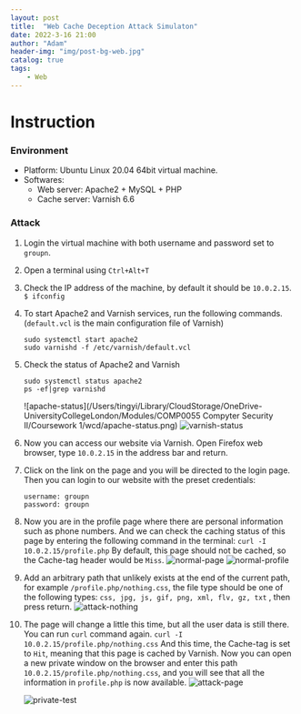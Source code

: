 ```yaml
---
layout:	post
title:  "Web Cache Deception Attack Simulaton"
date: 2022-3-16 21:00
author: "Adam"
header-img: "img/post-bg-web.jpg"
catalog: true
tags:
    - Web 
---
```



# Instruction
### Environment
- Platform: Ubuntu Linux 20.04 64bit virtual machine.
- Softwares:
	- Web server: Apache2 + MySQL + PHP
	- Cache server: Varnish 6.6

### Attack
1. Login the virtual machine with both username and password set to `groupn`.

2. Open a terminal using `Ctrl+Alt+T`

3. Check the IP address of the machine, by default it should be `10.0.2.15`.
	`$ ifconfig`
	
4. To start Apache2 and Varnish services, run the following commands. (`default.vcl` is the main configuration file of Varnish)
	```
	sudo systemctl start apache2
	sudo varnishd -f /etc/varnish/default.vcl
	```
	
5. Check the status of Apache2 and Varnish
	```
	sudo systemctl status apache2
	ps -ef|grep varnishd
	```
	 ![apache-status](/Users/tingyi/Library/CloudStorage/OneDrive-UniversityCollegeLondon/Modules/COMP0055 Compyter Security II/Coursework 1/wcd/apache-status.png)
	![varnish-status](https://tva1.sinaimg.cn/large/e6c9d24egy1h0ay24lbx8j21ph0ai40t.jpg)
	
6. Now you can access our website via Varnish. Open Firefox web browser, type `10.0.2.15` in the address bar and  return.

7. Click on the link on the page and you will be directed to the login page. Then you can login to our website with the preset credentials:
	```
	username: groupn
	password: groupn
	```
	
8. Now you are in the profile page where there are personal information such as phone numbers. And we can check the caching status of this page by entering the following command in the terminal:
	`curl -I 10.0.2.15/profile.php`
	By default, this page should not be cached, so the Cache-tag header would be `Miss`.
	![normal-page](https://tva1.sinaimg.cn/large/e6c9d24egy1h0ay2arsk5j21l80u0abn.jpg)
	![normal-profile](https://tva1.sinaimg.cn/large/e6c9d24egy1h0ay2hxbynj21ot0j8n1f.jpg)

9. Add an arbitrary path that unlikely exists at the end of the current path, for example `/profile.php/nothing.css`, the file type should be one of the following types: `css, jpg, js, gif, png, xml, flv, gz, txt` , then press return.
![attack-nothing](https://tva1.sinaimg.cn/large/e6c9d24egy1h0ay35l9u1j21om0kbaed.jpg)

10. The page will change a little this time, but all the user data is still there. You can run `curl` command again.
	`curl -I 10.0.2.15/profile.php/nothing.css`
	And this time, the Cache-tag is set to `Hit`, meaning that this page is cached by Varnish. Now you can open a new private window on the browser and enter this path `10.0.2.15/profile.php/nothing.css`, and you will see that all the information in `profile.php` is now available. 
	![attack-page](https://tva1.sinaimg.cn/large/e6c9d24egy1h0ay3gpnvfj21lp0u0gn3.jpg)
	
	![private-test](https://tva1.sinaimg.cn/large/e6c9d24egy1h0ay3u1ffuj21lq0u0gnc.jpg)

